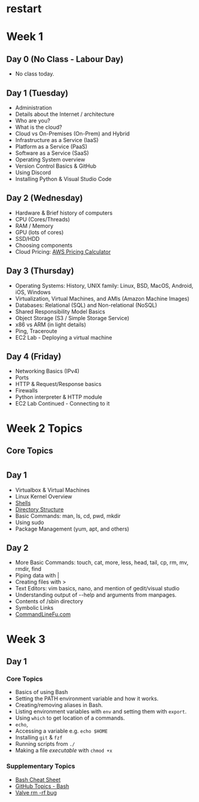 # restart


# Week 1

## Day 0 (No Class - Labour Day)
* No class today.

## Day 1 (Tuesday)
* Administration
* Details about the Internet / architecture
* Who are you?
* What is the cloud?
* Cloud vs On-Premises (On-Prem) and Hybrid
* Infrastructure as a Service (IaaS)
* Platform as a Service (PaaS)
* Software as a Service (SaaS)
* Operating System overview
* Version Control Basics & GitHub
* Using Discord
* Installing Python & Visual Studio Code

## Day 2 (Wednesday)
* Hardware & Brief history of computers
* CPU (Cores/Threads)
* RAM / Memory
* GPU (lots of cores)
* SSD/HDD
* Choosing components
* Cloud Pricing: [AWS Pricing Calculator](https://calculator.aws)

## Day 3 (Thursday)
* Operating Systems: History, UNIX family: Linux, BSD, MacOS, Android, iOS, Windows
* Virtualization, Virtual Machines, and AMIs (Amazon Machine Images)
* Databases: Relational (SQL) and Non-relational (NoSQL)
* Shared Responsibility Model Basics
* Object Storage (S3 / Simple Storage Service)
* x86 vs ARM (in light details)
* Ping, Traceroute
* EC2 Lab - Deploying a virtual machine

## Day 4 (Friday)
* Networking Basics (IPv4)
* Ports
* HTTP & Request/Response basics
* Firewalls
* Python interpreter & HTTP module
* EC2 Lab Continued - Connecting to it



# Week 2 Topics

## Core Topics


#

## Day 1
* Virtualbox & Virtual Machines
* Linux Kernel Overview
* [Shells](https://en.wikipedia.org/wiki/Unix_shell)
* [Directory Structure](https://linuxhandbook.com/linux-directory-structure/)
* Basic Commands: man, ls, cd, pwd, mkdir
* Using sudo
* Package Management (yum, apt, and others)


## Day 2
* More Basic Commands: touch, cat, more, less, head, tail, cp, rm, mv, rmdir, find
* Piping data with |
* Creating files with >
* Text Editors: vim basics, nano, and mention of gedit/visual studio
* Understanding output of --help and arguments from manpages.
* Contents of /sbin directory
* Symbolic Links
* [CommandLineFu.com](https://www.commandlinefu.com/commands/browse/sort-by-votes)




# Week 3

## Day 1

### Core Topics
* Basics of using Bash
* Setting the PATH environment variable and how it works.
* Creating/removing aliases in Bash.
* Listing environment variables with `env` and setting them with `export`.
* Using `which` to get location of a commands.
* `echo`, 
* Accessing a variable e.g. `echo $HOME`
* Installing `git` & `fzf`
* Running scripts from `./`
* Making a file *executable* with `chmod +x`

### Supplementary Topics
* [Bash Cheat Sheet](https://github.com/LeCoupa/awesome-cheatsheets/blob/master/languages/bash.sh)
* [GitHub Topics - Bash](https://github.com/topics/bash)
* [Valve rm -rf bug](https://www.theregister.com/2015/01/17/scary_code_of_the_week_steam_cleans_linux_pcs/)

